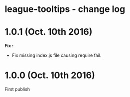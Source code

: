 # league-tooltips - change log

# 1.0.1 (Oct. 10th 2016)

**Fix :**

* Fix missing index.js file causing require fail.

# 1.0.0 (Oct. 10th 2016)

First publish
